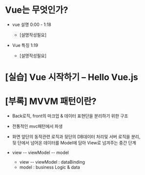 # Vue는 무엇인가? 
* vue 설명 0:00 - 1:18 
  - [설명작성필요]

* Vue 특징 1:19
  - [설명작성필요]


# [실습] Vue 시작하기 – Hello Vue.js



# [부록] MVVM 패턴이란?
* Back로직, front의 마크업 & 데이터 표현단을 분리하기 위한 구조
* 전통적인 mvc패턴에서 파생
* 화면 앞단의 동작관련 로직과 뒷단의 DB데이터 처리및 서버 로직을 분리,  
뒷 단에서 넘어온 데이터를 Model에 담아 View로 넘겨주는 중간 단계


* view -- viewModel -- model
  - view -- viewModel : dataBinding 
  - model : business Logic & data